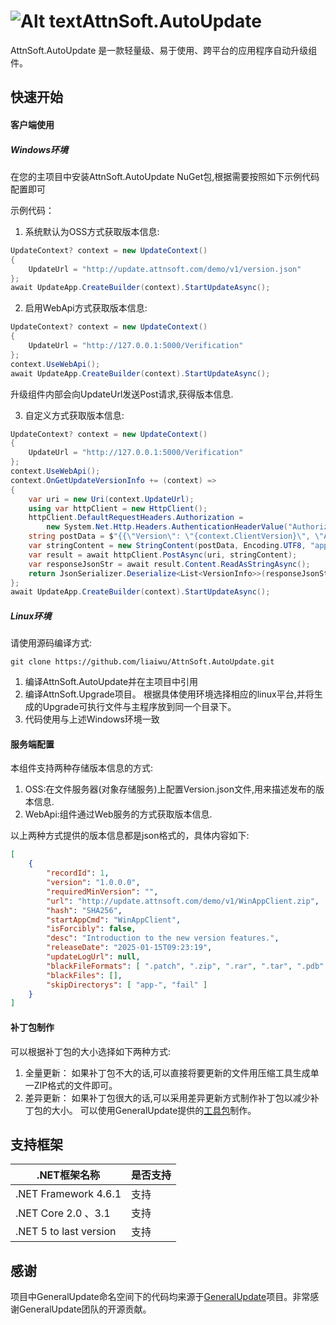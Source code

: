 # ![Alt text](AttnSoft.AutoUpdate/AttnSoft.Update.ico "AttnSoft.AutoUpdate")AttnSoft.AutoUpdate


AttnSoft.AutoUpdate 是一款轻量级、易于使用、跨平台的应用程序自动升级组件。

## 快速开始

#### 客户端使用
##### Windows环境
在您的主项目中安装AttnSoft.AutoUpdate NuGet包,根据需要按照如下示例代码配置即可

示例代码：

1) 系统默认为OSS方式获取版本信息:
```csharp
UpdateContext? context = new UpdateContext()
{
    UpdateUrl = "http://update.attnsoft.com/demo/v1/version.json"
};
await UpdateApp.CreateBuilder(context).StartUpdateAsync();
```
2) 启用WebApi方式获取版本信息:
```csharp
UpdateContext? context = new UpdateContext()
{
    UpdateUrl = "http://127.0.0.1:5000/Verification"
};
context.UseWebApi();
await UpdateApp.CreateBuilder(context).StartUpdateAsync();
```
升级组件内部会向UpdateUrl发送Post请求,获得版本信息.

3) 自定义方式获取版本信息:
```csharp
UpdateContext? context = new UpdateContext()
{
    UpdateUrl = "http://127.0.0.1:5000/Verification"
};
context.UseWebApi();
context.OnGetUpdateVersionInfo += (context) =>
{
    var uri = new Uri(context.UpdateUrl);
    using var httpClient = new HttpClient();
    httpClient.DefaultRequestHeaders.Authorization =
        new System.Net.Http.Headers.AuthenticationHeaderValue("Authorization", "tokenxxx");
    string postData = $"{{\"Version\": \"{context.ClientVersion}\", \"AppKey\": \"{context.AppSecretKey}\"}}";
    var stringContent = new StringContent(postData, Encoding.UTF8, "application/json");
    var result = await httpClient.PostAsync(uri, stringContent);
    var responseJsonStr = await result.Content.ReadAsStringAsync();
    return JsonSerializer.Deserialize<List<VersionInfo>>(responseJsonStr);
};
await UpdateApp.CreateBuilder(context).StartUpdateAsync();
```

##### Linux环境
请使用源码编译方式:
```
git clone https://github.com/liaiwu/AttnSoft.AutoUpdate.git
```

1. 编译AttnSoft.AutoUpdate并在主项目中引用
2. 编译AttnSoft.Upgrade项目。
根据具体使用环境选择相应的linux平台,并将生成的Upgrade可执行文件与主程序放到同一个目录下。
3. 代码使用与上述Windows环境一致


#### 服务端配置
本组件支持两种存储版本信息的方式:
1. OSS:在文件服务器(对象存储服务)上配置Version.json文件,用来描述发布的版本信息.
2. WebApi:组件通过Web服务的方式获取版本信息.

以上两种方式提供的版本信息都是json格式的，具体内容如下:
```json
[
    {
        "recordId": 1,
        "version": "1.0.0.0",
        "requiredMinVersion": "",
        "url": "http://update.attnsoft.com/demo/v1/WinAppClient.zip",
        "hash": "SHA256",
        "startAppCmd": "WinAppClient",
        "isForcibly": false,
        "desc": "Introduction to the new version features.",
        "releaseDate": "2025-01-15T09:23:19",
        "updateLogUrl": null,
        "blackFileFormats": [ ".patch", ".zip", ".rar", ".tar", ".pdb" ],
        "blackFiles": [],
        "skipDirectorys": [ "app-", "fail" ]
    }
]
```
#### 补丁包制作
可以根据补丁包的大小选择如下两种方式:
1. 全量更新：
如果补丁包不大的话,可以直接将要更新的文件用压缩工具生成单一ZIP格式的文件即可。
2. 差异更新：
如果补丁包很大的话,可以采用差异更新方式制作补丁包以减少补丁包的大小。
可以使用GeneralUpdate提供的[工具包](https://github.com/GeneralLibrary/GeneralUpdate.Tools.git)制作。

## 支持框架

| .NET框架名称               | 是否支持 |
| -------------------------- | -------- |
| .NET Framework 4.6.1       | 支持     |
| .NET Core 2.0 、3.1        | 支持     |
| .NET 5  to last version   | 支持     |


## 感谢

项目中GeneralUpdate命名空间下的代码均来源于[GeneralUpdate](https://github.com/GeneralLibrary/GeneralUpdate.git)项目。非常感谢GeneralUpdate团队的开源贡献。

